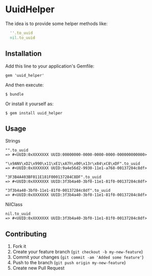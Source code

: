 # UuidHelper

The idea is to provide some helper methods like:

```ruby
  ''.to_uuid
  nil.to_uuid
```

## Installation

Add this line to your application's Gemfile:

    gem 'uuid_helper'

And then execute:

    $ bundle

Or install it yourself as:

    $ gem install uuid_helper

## Usage

Strings

```console
"".to_uuid             
=> #<UUID:0xXXXXXXX UUID:00000000-0000-0000-0000-000000000000>

"\x9ANV\xD2\x990\x11\xE1\xA7h\x00\x13r\x84\xC8\xDF".to_uuid
=> #<UUID:0xXXXXXXX UUID:9a4e56d2-9930-11e1-a768-00137284c8df>
    
"3F3B4A403BF011E181F000137284C8DF".to_uuid
=> #<UUID:0xXXXXXXX UUID:3f3b4a40-3bf0-11e1-81f0-00137284c8df>
 
"3f3b4a40-3bf0-11e1-81f0-00137284c8df".to_uuid
=> #<UUID:0xXXXXXXX UUID:3f3b4a40-3bf0-11e1-81f0-00137284c8df>  
```
NilClass

```console
nil.to_uuid
=> #<UUID:0xXXXXXXX UUID:3f3b4a40-3bf0-11e1-81f0-00137284c8df>  
```

## Contributing

1. Fork it
2. Create your feature branch (`git checkout -b my-new-feature`)
3. Commit your changes (`git commit -am 'Added some feature'`)
4. Push to the branch (`git push origin my-new-feature`)
5. Create new Pull Request
